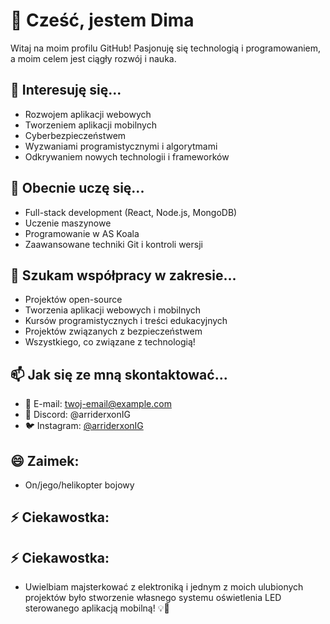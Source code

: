 # 👋 Cześć, jestem Dima

Witaj na moim profilu GitHub! Pasjonuję się technologią i programowaniem, a moim celem jest ciągły rozwój i nauka.

## 👀 Interesuję się...
- Rozwojem aplikacji webowych
- Tworzeniem aplikacji mobilnych
- Cyberbezpieczeństwem
- Wyzwaniami programistycznymi i algorytmami
- Odkrywaniem nowych technologii i frameworków

## 🌱 Obecnie uczę się...
- Full-stack development (React, Node.js, MongoDB)
- Uczenie maszynowe
- Programowanie w AS Koala
- Zaawansowane techniki Git i kontroli wersji

## 💞️ Szukam współpracy w zakresie...
- Projektów open-source
- Tworzenia aplikacji webowych i mobilnych
- Kursów programistycznych i treści edukacyjnych
- Projektów związanych z bezpieczeństwem
- Wszystkiego, co związane z technologią!

## 📫 Jak się ze mną skontaktować...
- 📧 E-mail: [twoj-email@example.com](mailto:nikugamespl@gmail.com)
- 💬 Discord: @arriderxonIG
- 🐦 Instagram: [@arriderxonIG]([https://twitter.com/arriderxonIG](https://www.instagram.com/arriderx/))

## 😄 Zaimek:
- On/jego/helikopter bojowy

## ⚡ Ciekawostka:
## ⚡ Ciekawostka:
- Uwielbiam majsterkować z elektroniką i jednym z moich ulubionych projektów było stworzenie własnego systemu oświetlenia LED sterowanego aplikacją mobilną! 💡📱

